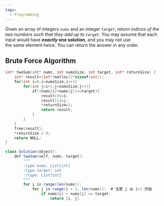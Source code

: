 ```yaml
---
tags:
  - Programming
---
```

Given an array of integers `nums` and an integer `target`, return _indices of the two numbers such that they add up to `target`_.
You may assume that each input would have **_exactly_ one solution**, and you may not use the _same_ element twice.
You can return the answer in any order.
## Brute Force Algorithm
```C
int* twoSum(int* nums, int numsSize, int target, int* returnSize) {
    int* result=(int*)malloc(2*sizeof(int));
    for(int i=0;i<numsSize;i++){
        for(int j=i+1;j<numsSize;j++){
            if((nums[i]+nums[j])==target){
                result[0]=i;
                result[1]=j;
                *returnSize=2;
                return result;
            }
        }
    }
    free(result);
    *returnSize = 0;
    return NULL;
}
```

```Java
class Solution(object):
    def twoSum(self, nums, target):
        """
        :type nums: List[int]
        :type target: int
        :rtype: List[int]
        """
        for i in range(len(nums)):
            for j in range(i + 1, len(nums)):  # 注意 j 从 i+1 开始
                if nums[i] + nums[j] == target:
                    return [i, j]
```
